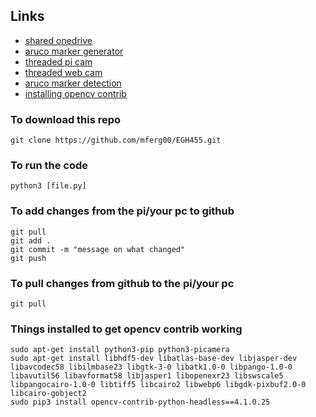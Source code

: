 ## Links

- [shared onedrive](https://onedrive.live.com/?authkey=%21AEtXz6ZQhn9NSGw&id=A351A6FF64AC7DB0%2146430&cid=A351A6FF64AC7DB0)
- [aruco marker generator](https://chev.me/arucogen/)
- [threaded pi cam](https://www.pyimagesearch.com/2015/12/28/increasing-raspberry-pi-fps-with-python-and-opencv/)
- [threaded web cam](https://www.pyimagesearch.com/2015/12/21/increasing-webcam-fps-with-python-and-opencv/)
- [aruco marker detection](https://www.learnopencv.com/augmented-reality-using-aruco-markers-in-opencv-c-python/)
- [installing opencv contrib](https://www.pyimagesearch.com/2018/09/19/pip-install-opencv/)

### To download this repo
```
git clone https://github.com/mferg00/EGH455.git
```

### To run the code
```
python3 [file.py]
```

### To add changes from the pi/your pc to github
```
git pull
git add .
git commit -m "message on what changed"
git push
```

### To pull changes from github to the pi/your pc
```
git pull
```

### Things installed to get opencv contrib working
```
sudo apt-get install python3-pip python3-picamera
sudo apt-get install libhdf5-dev libatlas-base-dev libjasper-dev libavcodec58 libilmbase23 libgtk-3-0 libatk1.0-0 libpango-1.0-0 libavutil56 libavformat58 libjasper1 libopenexr23 libswscale5 libpangocairo-1.0-0 libtiff5 libcairo2 libwebp6 libgdk-pixbuf2.0-0 libcairo-gobject2
sudo pip3 install opencv-contrib-python-headless==4.1.0.25
```


